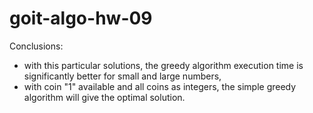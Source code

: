 # goit-algo-hw-09

Conclusions:
- with this particular solutions, the greedy algorithm  execution time is significantly better for small and large numbers,
- with coin "1" available and all coins as integers, the simple greedy algorithm will give the optimal solution.
